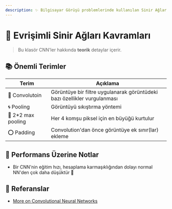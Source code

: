 ```yaml
---
description: ✨ Bilgisayar Görüşü problemlerinde kullanılan Sinir Ağlarının İyileştirilmesi 
---
```

# 🚩 Evrişimli Sinir Ağları Kavramları

> Bu klasör CNN'ler hakkında **teorik** detaylar içerir.

## 📚 Önemli Terimler
| Terim              | Açıklama      |
| ------------------ |---------------|
| 💫 Convolutoin     | Görüntüye bir filtre uygulanarak görüntüdeki bazı özellikler vurgulanması |
| 🌀 Pooling         | Görüntüyü sıkıştırma yöntemi |
| 🔷 2*2 max pooling | Her 4 komşu piksel için en büyüğü kurtulur |
| ⭕ Padding         | Convolution'dan önce görüntüye ek sınır(lar) ekleme  |


## 💫 Performans Üzerine Notlar
* Bir CNN'nin eğitim hızı, hesaplama karmaşıklığından dolayı normal NN'den çok daha düşüktür 🐢

## 🧐 Referanslar
* [More on Convolutional Neural Networks](https://www.youtube.com/playlist?list=PLkDaE6sCZn6Gl29AoE31iwdVwSG-KnDzF)
